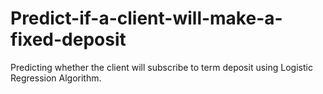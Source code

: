 # Predict-if-a-client-will-make-a-fixed-deposit
Predicting whether the client will subscribe to term deposit using Logistic Regression Algorithm.
